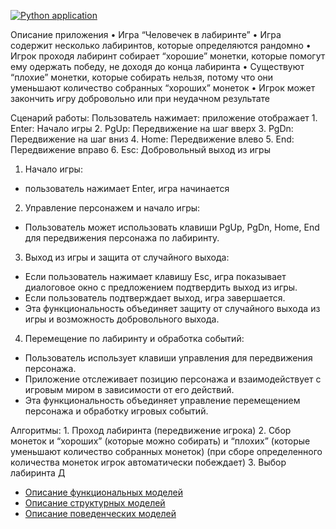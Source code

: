 [![Python application](https://github.com/ArinaTolpa/Lab1.2/actions/workflows/connect.yml/badge.svg)](https://github.com/ArinaTolpa/Lab1.2/actions/workflows/connect.yml)

Описание приложения
	•	Игра “Человечек в лабиринте”
	•	Игра содержит несколько лабиринтов, которые определяются рандомно 
	•	Игрок проходя лабиринт собирает “хорошие” монетки, которые помогут ему одержать победу, не доходя до конца лабиринта
	•	Существуют “плохие” монетки, которые собирать нельзя, потому что они уменьшают количество собранных “хороших” монеток
	•	Игрок может закончить игру добровольно или при неудачном результате

 

	
Сценарий работы: 
Пользователь нажимает: приложение отображает 
	1.	Enter: Начало игры 
	2. PgUp: Передвижение на шаг вверх 
	3. PgDn: Передвижение на шаг вниз 
	4. Home: Передвижение влево
	5. End: Передвижение вправо 
	6. Esc: Добровольный выход из игры 

1. Начало игры:
- пользователь нажимает Enter, игра начинается
2. Управление персонажем и начало игры:
- Пользователь может использовать клавиши PgUp, PgDn, Home, End для передвижения персонажа по лабиринту.

3. Выход из игры и защита от случайного выхода:
- Если пользователь нажимает клавишу Esc, игра показывает диалоговое окно с предложением подтвердить выход из игры.
- Если пользователь подтверждает выход, игра завершается.
- Эта функциональность объединяет защиту от случайного выхода из игры и возможность добровольного выхода.

4. Перемещение по лабиринту и обработка событий:
- Пользователь использует клавиши управления для передвижения персонажа.
- Приложение отслеживает позицию персонажа и взаимодействует с игровым миром в зависимости от его действий.
- Эта функциональность объединяет управление перемещением персонажа и обработку игровых событий.

Алгоритмы: 
	1.	Проход лабиринта (передвижение игрока)
	2.	Сбор монеток и “хороших” (которые можно собирать) и “плохих” (которые уменьшают количество собранных монеток) 
(при сборе определенного количества монеток игрок автоматически побеждает) 
	3.	Выбор лабиринта 
Д

* [Описание функциональных моделей](docs/functions.md)
* [Описание структурных моделей](docs/struct.md) 
* [Oписание поведенческих моделей](docs/behavior.md)
